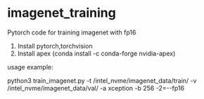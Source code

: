 # imagenet_training
Pytorch code for training imagenet with fp16

1. Install pytorch,torchvision
2. Install apex (conda install -c conda-forge nvidia-apex)

usage example:

python3 train_imagenet.py -t /intel_nvme/imagenet_data/train/ -v  /intel_nvme/imagenet_data/val/ -a xception -b 256 -2=--fp16
